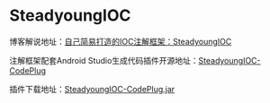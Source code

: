 # SteadyoungIOC

博客解说地址：[自己简易打造的IOC注解框架：SteadyoungIOC](https://www.jianshu.com/p/0c11f3f27ddc)

注解框架配套Android Studio生成代码插件开源地址：[SteadyoungIOC-CodePlug](https://github.com/Steadyoung/SteadyoungIOC-CodePlug)

插件下载地址：[SteadyoungIOC-CodePlug.jar](https://raw.githubusercontent.com/Steadyoung/SteadyoungIOC-CodePlug/master/SteadyoungIOC-CodePlug.jar)
